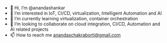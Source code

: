 - 👋 Hi, I’m @anandashankar
- 👀 I’m interested in IoT, CI/CD, virtualization, Intelligent Automation and AI
- 🌱 I’m currently learning virtualization, container orchestration   
- 💞️ I’m looking to collaborate on cloud integration, CI/CD, Automation and AI related projects 
- 📫 How to reach me anandaschakraborti@gmail.com

<!---
anandashankar/anandashankar is a ✨ special ✨ repository because its `README.md` (this file) appears on your GitHub profile.
You can click the Preview link to take a look at your changes.
--->
